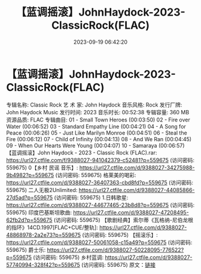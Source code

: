 ﻿---
title: 【蓝调摇滚】JohnHaydock-2023-ClassicRock(FLAC)
date: 2023-09-19 06:42:20
categories: 外语音乐
tags: 外语音乐
---
# 【蓝调摇滚】JohnHaydock-2023-ClassicRock(FLAC)

专辑名称: Classic Rock
艺 术 家: John Haydock
音乐风格: Rock
发行厂牌: John Haydock Music
发行时间: 2023
音乐时长: 00:52:38
专辑容量: 360 MB
资源品质: FLAC
专辑曲目:
01 - Small Town Heroes (00:03:50)
02 - Fire over Water (00:06:52)
03 - Standard Empathy Line (00:04:21)
04 - A Song for Peace (00:06:26)
05 - Just Like Marilyn Monroe (00:04:51)
06 - Steal the Fire (00:06:12)
07 - Child of Infinity (00:04:13)
08 - And We Ran (00:04:45)
09 - When Our Hearts Were Young (00:04:07)
10 - Samaraya (00:06:57)
【蓝调摇滚】John Haydock - 2023 - Classic Rock (FLAC).rar: https://url27.ctfile.com/f/9388027-941042379-c52481?p=559675
(访问密码: 559675)
0【乡村 民谣 音乐】: https://url27.ctfile.com/d/9388027-34275988-9b4982?p=559675
(访问密码: 559675)
格莱美的喝彩: https://url27.ctfile.com/d/9388027-36407363-cbd8fd?p=559675
(访问密码: 559675)
二人无极2Unlimited: https://url27.ctfile.com/d/9388027-44085866-27d5ad?p=559675
(访问密码: 559675)
1.日韩歌星: https://url27.ctfile.com/d/9388027-44677465-23b8d8?p=559675
(访问密码: 559675)
印度巴基斯坦歌曲: https://url27.ctfile.com/d/9388027-47208495-62fb2d?p=559675
(访问密码: 559675)
【歌剧经典】索尔蒂《瓦格纳-尼伯龙根的指环》14CD.1997[FLAC+CUE/整轨]: https://url27.ctfile.com/d/9388027-48868978-2a2e73?p=559675
(访问密码: 559675)
【摇滚乐】: https://url27.ctfile.com/d/9388027-50061058-c15a49?p=559675
(访问密码: 559675)
爵士乐: https://url27.ctfile.com/d/9388027-50228095-776522?p=559675
(访问密码: 559675)
乡村蓝调: https://url27.ctfile.com/d/9388027-57740994-328f42?p=559675
(访问密码: 559675)
原文：[链接](https://blog.sina.com.cn/s/blog_1647c7e76010313h0.html)